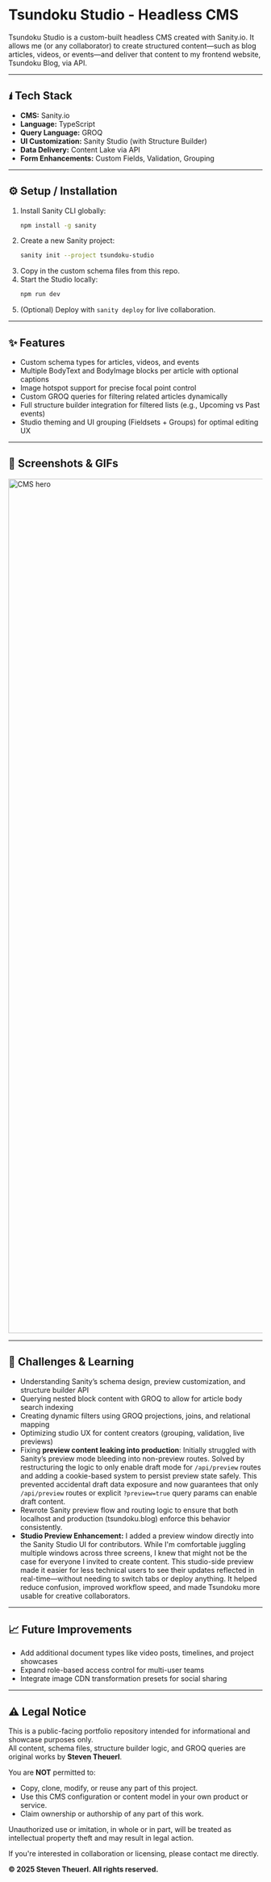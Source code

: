 # Tsundoku Studio - Headless CMS

Tsundoku Studio is a custom-built headless CMS created with Sanity.io. It allows me (or any collaborator) to create structured content—such as blog articles, videos, or events—and deliver that content to my frontend website, Tsundoku Blog, via API.

---

## 🖠 Tech Stack

- **CMS:** Sanity.io  
- **Language:** TypeScript  
- **Query Language:** GROQ  
- **UI Customization:** Sanity Studio (with Structure Builder)  
- **Data Delivery:** Content Lake via API  
- **Form Enhancements:** Custom Fields, Validation, Grouping  

---

## ⚙️ Setup / Installation

1. Install Sanity CLI globally:
   ```bash
   npm install -g sanity
   ```
2. Create a new Sanity project:
   ```bash
   sanity init --project tsundoku-studio
   ```
3. Copy in the custom schema files from this repo.  
4. Start the Studio locally:
   ```bash
   npm run dev
   ```
5. (Optional) Deploy with `sanity deploy` for live collaboration.

---

## ✨ Features

- Custom schema types for articles, videos, and events  
- Multiple BodyText and BodyImage blocks per article with optional captions  
- Image hotspot support for precise focal point control  
- Custom GROQ queries for filtering related articles dynamically  
- Full structure builder integration for filtered lists (e.g., Upcoming vs Past events)  
- Studio theming and UI grouping (Fieldsets + Groups) for optimal editing UX  

---

## 📸 Screenshots & GIFs

<img width="1694" alt="CMS hero " src="https://github.com/user-attachments/assets/f49ebf68-a1b9-4bd1-b5e4-b6abc32a4596" />

---

## 🧠 Challenges & Learning

- Understanding Sanity’s schema design, preview customization, and structure builder API  
- Querying nested block content with GROQ to allow for article body search indexing  
- Creating dynamic filters using GROQ projections, joins, and relational mapping  
- Optimizing studio UX for content creators (grouping, validation, live previews)  
- Fixing **preview content leaking into production**: Initially struggled with Sanity’s preview mode bleeding into non-preview routes. Solved by restructuring the logic to only enable draft mode for `/api/preview` routes and adding a cookie-based system to persist preview state safely. This prevented accidental draft data exposure and now guarantees that only `/api/preview` routes or explicit `?preview=true` query params can enable draft content.
- Rewrote Sanity preview flow and routing logic to ensure that both localhost and production (tsundoku.blog) enforce this behavior consistently.
- **Studio Preview Enhancement:** I added a preview window directly into the Sanity Studio UI for contributors. While I'm comfortable juggling multiple windows across three screens, I knew that might not be the case for everyone I invited to create content. This studio-side preview made it easier for less technical users to see their updates reflected in real-time—without needing to switch tabs or deploy anything. It helped reduce confusion, improved workflow speed, and made Tsundoku more usable for creative collaborators.

---

## 📈 Future Improvements

- Add additional document types like video posts, timelines, and project showcases  
- Expand role-based access control for multi-user teams  
- Integrate image CDN transformation presets for social sharing  

---

## ⚠️ Legal Notice

This is a public-facing portfolio repository intended for informational and showcase purposes only.  
All content, schema files, structure builder logic, and GROQ queries are original works by **Steven Theuerl**.

You are **NOT** permitted to:
- Copy, clone, modify, or reuse any part of this project.
- Use this CMS configuration or content model in your own product or service.
- Claim ownership or authorship of any part of this work.

Unauthorized use or imitation, in whole or in part, will be treated as intellectual property theft and may result in legal action.

If you're interested in collaboration or licensing, please contact me directly.

**© 2025 Steven Theuerl. All rights reserved.**
